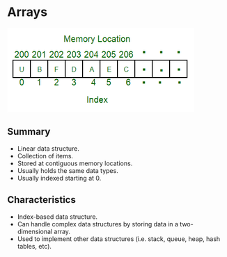 # Arrays

![Image of an array](../../images/data-structures/linear/array/array.png)

## Summary
- Linear data structure.
- Collection of items.
- Stored at contiguous memory locations.
- Usually holds the same data types.
- Usually indexed starting at 0.

## Characteristics
- Index-based data structure.
- Can handle complex data structures by storing data in a two-dimensional array.
- Used to implement other data structures (i.e. stack, queue, heap, hash tables, etc).
